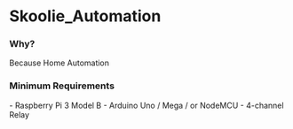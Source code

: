 # Skoolie_Automation

<h3>Why?</h3>
<p>Because Home Automation</p>

<h3>Minimum Requirements</h3>
- Raspberry Pi 3 Model B
- Arduino Uno / Mega / or NodeMCU
- 4-channel Relay

